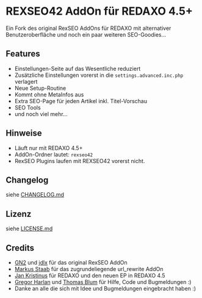 REXSEO42 AddOn für REDAXO 4.5+
==============================

Ein Fork des original RexSEO AddOns für REDAXO mit alternativer Benutzeroberfläche und noch ein paar weiteren SEO-Goodies...

Features
--------

* Einstellungen-Seite auf das Wesentliche reduziert 
* Zusätzliche Einstellungen vorerst in die `settings.advanced.inc.php` verlagert
* Neue Setup-Routine
* Kommt ohne MetaInfos aus
* Extra SEO-Page für jeden Artikel inkl. Titel-Vorschau
* SEO Tools
* und noch viel mehr...

Hinweise
--------

* Läuft nur mit REDAXO 4.5+
* AddOn-Ordner lautet: `rexseo42`
* RexSEO Plugins laufen mit REXSEO42 vorerst nicht.

Changelog
---------

siehe [CHANGELOG.md](CHANGELOG.md)

Lizenz
------

siehe [LICENSE.md](LICENSE.md)

Credits
-------

* [GN2](https://github.com/gn2netwerk) und [jdlx](https://github.com/jdlx) für das original RexSEO AddOn
* [Markus Staab](https://github.com/staabm) für das zugrundeliegende url_rewrite AddOn
* [Jan Kristinus](http://github.com/dergel) für REDAXO und den neuen EP in REDAXO 4.5
* [Gregor Harlan](https://github.com/gharlan) und [Thomas Blum](https://github.com/tbaddade) für Hilfe, Code und Bugmeldungen :)
* Danke an alle die sich mit Idee und Bugmeldungen eingebracht haben :)


